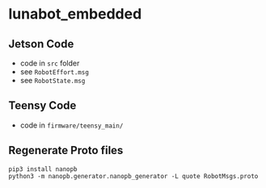 # lunabot_embedded



## Jetson Code

- code in `src` folder
- see `RobotEffort.msg`
- see `RobotState.msg`

## Teensy Code

- code in `firmware/teensy_main/`



##  Regenerate Proto files

```
pip3 install nanopb
python3 -m nanopb.generator.nanopb_generator -L quote RobotMsgs.proto
```
